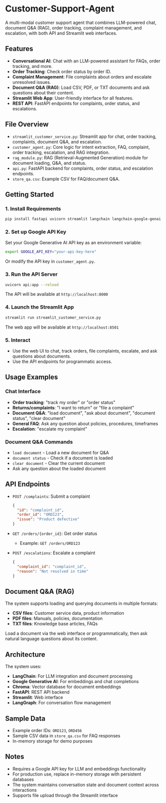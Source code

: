 # Customer-Support-Agent

A multi-modal customer support agent that combines LLM-powered chat, document Q&A (RAG), order tracking, complaint management, and escalation, with both API and Streamlit web interfaces.

## Features

- **Conversational AI**: Chat with an LLM-powered assistant for FAQs, order tracking, and more.
- **Order Tracking**: Check order status by order ID.
- **Complaint Management**: File complaints about orders and escalate unresolved issues.
- **Document Q&A (RAG)**: Load CSV, PDF, or TXT documents and ask questions about their content.
- **Streamlit Web App**: User-friendly interface for all features.
- **REST API**: FastAPI endpoints for complaints, order status, and escalations.

## File Overview

- `streamlit_customer_service.py`: Streamlit app for chat, order tracking, complaints, document Q&A, and escalation.
- `customer_agent.py`: Core logic for intent extraction, FAQ, complaint, order tracking, escalation, and RAG integration.
- `rag_module.py`: RAG (Retrieval-Augmented Generation) module for document loading, Q&A, and status.
- `api.py`: FastAPI backend for complaints, order status, and escalation endpoints.
- `store_qa.csv`: Example CSV for FAQ/document Q&A.

## Getting Started

### 1. Install Requirements

```bash
pip install fastapi uvicorn streamlit langchain langchain-google-genai langchain-community chromadb pydantic requests
```

### 2. Set up Google API Key

Set your Google Generative AI API key as an environment variable:

```bash
export GOOGLE_API_KEY="your-api-key-here"
```

Or modify the API key in `customer_agent.py`.

### 3. Run the API Server

```bash
uvicorn api:app --reload
```

The API will be available at `http://localhost:8000`

### 4. Launch the Streamlit App

```bash
streamlit run streamlit_customer_service.py
```

The web app will be available at `http://localhost:8501`

### 5. Interact

- Use the web UI to chat, track orders, file complaints, escalate, and ask questions about documents.
- Use the API endpoints for programmatic access.

## Usage Examples

### Chat Interface
- **Order tracking**: "track my order" or "order status"
- **Returns/complaints**: "I want to return" or "file a complaint"
- **Document Q&A**: "load document", "ask about document", "document status", "clear document"
- **General FAQ**: Ask any question about policies, procedures, timeframes
- **Escalation**: "escalate my complaint"

### Document Q&A Commands
- `load document` - Load a new document for Q&A
- `document status` - Check if a document is loaded
- `clear document` - Clear the current document
- Ask any question about the loaded document

## API Endpoints

- `POST /complaints`: Submit a complaint
  ```json
  {
    "id": "complaint_id",
    "order_id": "ORD123",
    "issue": "Product defective"
  }
  ```

- `GET /orders/{order_id}`: Get order status
  - Example: `GET /orders/ORD123`

- `POST /escalations`: Escalate a complaint
  ```json
  {
    "complaint_id": "complaint_id",
    "reason": "Not resolved in time"
  }
  ```

## Document Q&A (RAG)

The system supports loading and querying documents in multiple formats:

- **CSV files**: Customer service data, product information
- **PDF files**: Manuals, policies, documentation
- **TXT files**: Knowledge base articles, FAQs

Load a document via the web interface or programmatically, then ask natural language questions about its content.

## Architecture

The system uses:

- **LangChain**: For LLM integration and document processing
- **Google Generative AI**: For embeddings and chat completions
- **Chroma**: Vector database for document embeddings
- **FastAPI**: REST API backend
- **Streamlit**: Web interface
- **LangGraph**: For conversation flow management

## Sample Data

- Example order IDs: `ORD123`, `ORD456`
- Sample CSV data in `store_qa.csv` for FAQ responses
- In-memory storage for demo purposes

## Notes

- Requires a Google API key for LLM and embeddings functionality
- For production use, replace in-memory storage with persistent databases
- The system maintains conversation state and document context across interactions
- Supports file upload through the Streamlit interface